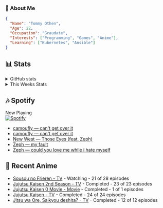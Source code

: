 ### 👋 About Me
```json
{
  "Name": "Tommy Othen",
  "Age": 22,
  "Occupation": "Graudate",
  "Interests": ["Programming", "Games", "Anime"],
  "Learning": ["Kubernetes", "Ansible"]
}
```

## 📊 Stats
<details>
  <summary>GitHub stats</summary>
  <a href="https://github.com/anuraghazra/github-readme-stats">
    <img src="https://github-readme-stats.vercel.app/api?username=tommyothen&show_icons=true&count_private=true&hide=prs,issues">
  </a>
</details>

<details>
  <summary>This Weeks Stats</summary>
  <a href="https://github.com/anuraghazra/github-readme-stats">
    <img src="https://github-readme-stats.vercel.app/api/wakatime?username=tommyothen&cache_seconds=1800&custom_title=Top%20Languages">
  </a>
</details>

## 🎶 Spotify
Now Playing\
[![Spotify](https://novatorem-dasushiasian.vercel.app/api/spotify)](https://open.spotify.com/user/g90805640970)
<!-- LASTFM:START -->
* [camoufly — can&#39;t get over it](https://www.last.fm/music/camoufly/_/can%27t+get+over+it)
* [camoufly — can&#39;t get over it](https://www.last.fm/music/camoufly/_/can%27t+get+over+it)
* [New West — Those Eyes &lpar;feat. Zeph&rpar;](https://www.last.fm/music/New+West/_/Those+Eyes+&lpar;feat.+Zeph&rpar;)
* [Zeph — my fault](https://www.last.fm/music/Zeph/_/my+fault)
* [Zeph — could you love me while i hate myself](https://www.last.fm/music/Zeph/_/could+you+love+me+while+i+hate+myself)<!-- LASTFM:END -->

## 🗻 Recent Anime
<!-- ANIME-LIST:START -->
* [Sousou no Frieren - TV](https://myanimelist.net/anime/52991/Sousou_no_Frieren) - Watching - 21 of 28 episodes
* [Jujutsu Kaisen 2nd Season - TV](https://myanimelist.net/anime/51009/Jujutsu_Kaisen_2nd_Season) - Completed - 23 of 23 episodes
* [Jujutsu Kaisen 0 Movie - Movie](https://myanimelist.net/anime/48561/Jujutsu_Kaisen_0_Movie) - Completed - 1 of 1 episodes
* [Jujutsu Kaisen - TV](https://myanimelist.net/anime/40748/Jujutsu_Kaisen) - Completed - 24 of 24 episodes
* [Jitsu wa Ore, Saikyou deshita? - TV](https://myanimelist.net/anime/52969/Jitsu_wa_Ore_Saikyou_deshita) - Completed - 12 of 12 episodes<!-- ANIME-LIST:END -->
